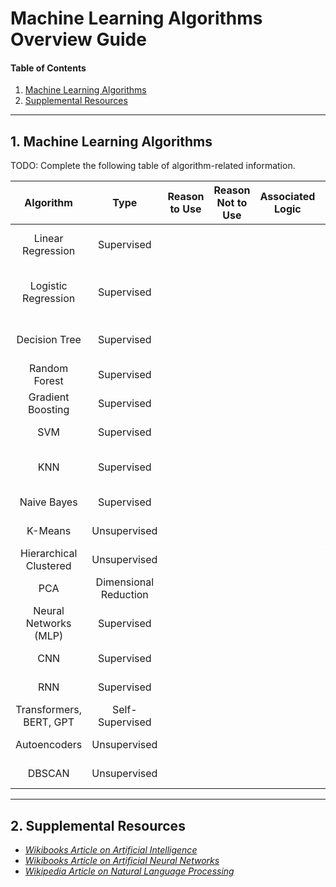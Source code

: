 # Machine Learning Algorithms Overview Guide

#### Table of Contents
  
1. [Machine Learning Algorithms](#algos)
2. [Supplemental Resources](#supplemental)
  
<hr />
  
## <a name="algos">1. Machine Learning Algorithms</a>

TODO: Complete the following table of algorithm-related information.

| Algorithm | Type | Reason to Use | Reason Not to Use | Associated Logic | Strengths |  Weaknesses | Example |
| :-----: | :-----: | :-----: | :-----: | :-----: | :-----: | :-----: | :-----: |
| Linear Regression | Supervised | | | | Fast, Non-Complex, Easy to Interpet | | Real Estate Price Predictors/Calculators |
| Logistic Regression | Supervised | | | | Easy to Interpret, Probability-Based | | Malware Detection Software |
| Decision Tree | Supervised | | | | Easy to Interpret | | Loan Default Predictors/Risk Assessments |
| Random Forest | Supervised | | | | Robust, High Accuracy | | Fraud Detection Software |
| Gradient Boosting | Supervised | | | | (Very?) High Accuracy | | Credit Score Systems |
| SVM | Supervised | | | | High Dimensionality | | Facial Recognition Mechanisms |
| KNN | Supervised | | | | No Training Needed, Non-Complex | | Recommendation Systems |
| Naive Bayes | Supervised | | | | Handles Text, Fast | | Sentiment Analyzers |
| K-Means | Unsupervised | | | | Easy to Set Up, Fast | | Customer Segmenters |
| Hierarchical Clustered | Unsupervised | | | | Visual/Graphics, No 'K' Needed | | Genetics Analysis |
| PCA | Dimensional Reduction | | | | Fast, Reduced Noise | | Image Compressor Software |
| Neural Networks (MLP) | Supervised | | | | Flexible/Non-Linear Learning Capabilities | | Image Classification Software |
| CNN | Supervised | | | | Handles Images | | Self-Driving Mechanisms |
| RNN | Supervised | | | | Handles Text and Time Series | | Stock Predictors |
| Transformers, BERT, GPT | Self-Supervised | | | | Lengthy Contexts, Fast | | Language Translator Apps, ChatGPT |
| Autoencoders | Unsupervised | | | | Reduced Noise | | Fraud Detection Systems |
| DBSCAN | Unsupervised | | | | Shapeable, Noise Handling | | Geo-Spatial Clustering |
  
<hr />
  
## <a name="supplemental">2. Supplemental Resources</a>

* *[Wikibooks Article on Artificial Intelligence](https://en.wikibooks.org/wiki/Artificial_Intelligence)*
* *[Wikibooks Article on Artificial Neural Networks](https://en.wikibooks.org/wiki/Artificial_Neural_Networks)*
* *[Wikipedia Article on Natural Language Processing](https://en.wikipedia.org/wiki/Natural_language_processing)*
